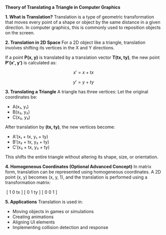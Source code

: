 

**Theory of Translating a Triangle in Computer Graphics**

**1. What is Translation?**
Translation is a type of geometric transformation that moves every point of a shape or object by the same distance in a given direction. In computer graphics, this is commonly used to reposition objects on the screen.

**2. Translation in 2D Space**
For a 2D object like a triangle, translation involves shifting its vertices in the X and Y directions.

If a point **P(x, y)** is translated by a translation vector **T(tx, ty)**, the new point **P′(x′, y′)** is calculated as:

$$
x' = x + tx  
$$

$$
y' = y + ty
$$

**3. Translating a Triangle**
A triangle has three vertices:
Let the original coordinates be:

* A(x₁, y₁)
* B(x₂, y₂)
* C(x₃, y₃)

After translation by **(tx, ty)**, the new vertices become:

* A′(x₁ + tx, y₁ + ty)
* B′(x₂ + tx, y₂ + ty)
* C′(x₃ + tx, y₃ + ty)

This shifts the entire triangle without altering its shape, size, or orientation.

**4. Homogeneous Coordinates (Optional Advanced Concept)**
In matrix form, translation can be represented using homogeneous coordinates. A 2D point (x, y) becomes (x, y, 1), and the translation is performed using a transformation matrix:

​
[ 1  0  tx ]
[ 0  1  ty ]
[ 0  0   1 ]


**5. Applications**
Translation is used in:

* Moving objects in games or simulations
* Creating animations
* Aligning UI elements
* Implementing collision detection and response

